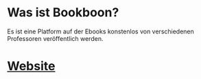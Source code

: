 # Was ist Bookboon?
Es ist eine Platform auf der Ebooks konstenlos von verschiedenen Professoren veröffentlich werden.
# [Website](https://bookboon.com/de/textbooks)
